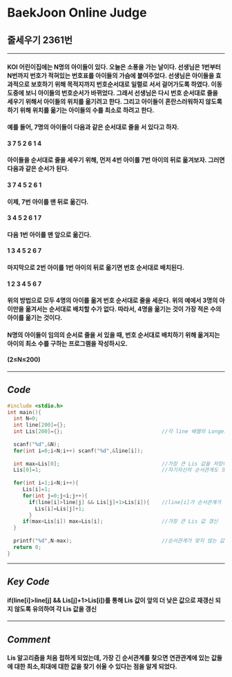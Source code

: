 # **BaekJoon Online Judge**
## 줄세우기 2361번
--- 
#### KOI 어린이집에는 N명의 아이들이 있다. 오늘은 소풍을 가는 날이다. 선생님은 1번부터 N번까지 번호가 적혀있는 번호표를 아이들의 가슴에 붙여주었다. 선생님은 아이들을 효과적으로 보호하기 위해 목적지까지 번호순서대로 일렬로 서서 걸어가도록 하였다. 이동 도중에 보니 아이들의 번호순서가 바뀌었다. 그래서 선생님은 다시 번호 순서대로 줄을 세우기 위해서 아이들의 위치를 옮기려고 한다. 그리고 아이들이 혼란스러워하지 않도록 하기 위해 위치를 옮기는 아이들의 수를 최소로 하려고 한다.

#### 예를 들어, 7명의 아이들이 다음과 같은 순서대로 줄을 서 있다고 하자.

#### 3 7 5 2 6 1 4

#### 아이들을 순서대로 줄을 세우기 위해, 먼저 4번 아이를 7번 아이의 뒤로 옮겨보자. 그러면 다음과 같은 순서가 된다.

#### 3 7 4 5 2 6 1

#### 이제, 7번 아이를 맨 뒤로 옮긴다.

#### 3 4 5 2 6 1 7

#### 다음 1번 아이를 맨 앞으로 옮긴다.

#### 1 3 4 5 2 6 7

#### 마지막으로 2번 아이를 1번 아이의 뒤로 옮기면 번호 순서대로 배치된다.

#### 1 2 3 4 5 6 7

#### 위의 방법으로 모두 4명의 아이를 옮겨 번호 순서대로 줄을 세운다. 위의 예에서 3명의 아이만을 옮겨서는 순서대로 배치할 수가 없다. 따라서, 4명을 옮기는 것이 가장 적은 수의 아이를 옮기는 것이다.

#### N명의 아이들이 임의의 순서로 줄을 서 있을 때, 번호 순서대로 배치하기 위해 옮겨지는 아이의 최소 수를 구하는 프로그램을 작성하시오.

#### (2≤N≤200)
---
## **_Code_**
```cpp
#include <stdio.h>
int main(){
  int N=0;
  int line[200]={};
  int Lis[200]={};                                //각 line 배열의 Longest Increasing Subsequence(LIS) 값을 저장해줄 배열
  
  scanf("%d",&N);
  for(int i=0;i<N;i++) scanf("%d",&line[i]);
  
  int max=Lis[0];                                 //가장 큰 Lis 값을 저장해줄 변수
  Lis[0]=1;                                       //자기자신의 순서관계도 또한 1이므로 line[0]값을 1로 미리 초기화
  
  for(int i=1;i<N;i++){
     Lis[i]=1;
     for(int j=0;j<i;j++){
       if(line[i]>line[j] && Lis[j]+1>Lis[i]){    //line[i]가 순서관계가 맞는지 확인해주고, Lis 값이 더 작은 값으로 재갱신되는것을 방지
         Lis[i]=Lis[j]+1;
       }
     if(max<Lis[i]) max=Lis[i];                   //가장 큰 Lis 값 갱신  
  }
  
  printf("%d",N-max);                             //순서관계가 맞지 않는 값들을 바꿔주면 해당 자리 이동의 최솟값을 얻을 수 있다
  return 0;
}  
```
---
## **_Key Code_**
#### if(line[i]>line[j] && Lis[j]+1>Lis[i])를 통해 Lis 값이 앞의 더 낮은 값으로 재갱신 되지 않도록 유의하여 각 Lis 값을 갱신
---
## **_Comment_**
#### Lis 알고리즘을 처음 접하게 되었는데, 가장 긴 순서관계를 찾으면 연관관계에 있는 값들에 대한 최소,최대에 대한 값을 찾기 쉬울 수 있다는 점을 알게 되었다.
